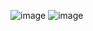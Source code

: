 ![image](https://user-images.githubusercontent.com/84701857/122903019-58986380-d392-11eb-9992-ec646c2af97c.png)
![image](https://user-images.githubusercontent.com/84701857/122903354-ab721b00-d392-11eb-82fc-4a74e0e6f305.png)
